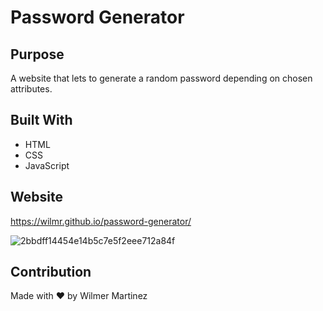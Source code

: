 # Password Generator


## Purpose
A website that lets to generate a random password depending on chosen attributes.

## Built With
* HTML
* CSS
* JavaScript

## Website
https://wilmr.github.io/password-generator/

![2bbdff14454e14b5c7e5f2eee712a84f](https://user-images.githubusercontent.com/50350162/180715266-f787a583-386d-4ad4-8975-e8014d827eb5.gif)

## Contribution
Made with ❤️ by Wilmer Martinez



